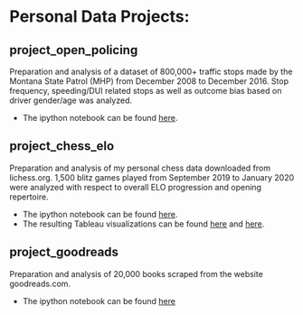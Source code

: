# Personal Data Projects:

## project_open_policing
Preparation and analysis of a dataset of 800,000+ traffic stops made by the Montana State Patrol (MHP) from December 2008 to December 2016. Stop frequency, speeding/DUI related stops as well as outcome bias based on driver gender/age was analyzed.
* The ipython notebook can be found [here](https://github.com/macphee227/data-projects/blob/master/project_open_policing.ipynb).

## project_chess_elo
Preparation and analysis of my personal chess data downloaded from lichess.org. 1,500 blitz games played from September 2019 to January 2020 were analyzed with respect to overall ELO progression and opening repertoire.
* The ipython notebook can be found [here](https://github.com/macphee227/data-projects/blob/master/project_chess_elo.ipynb).
* The resulting Tableau visualizations can be found [here](https://github.com/macphee227/data-projects/blob/master/project_chess_elo_RATING.png) and [here](https://github.com/macphee227/data-projects/blob/master/project_chess_elo_OPENINGS.png).

## project_goodreads
Preparation and analysis of 20,000 books scraped from the website goodreads.com.
* The ipython notebook can be found [here](https://github.com/macphee227/data-projects/blob/master/project_goodreads.ipynb)


